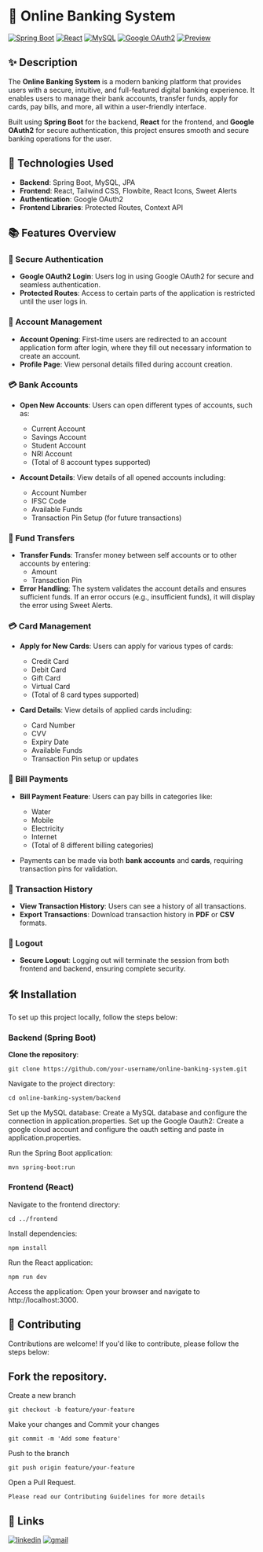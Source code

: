 # 🏦 Online Banking System

[![Spring Boot](https://img.shields.io/badge/SpringBoot-Backend-brightgreen)](https://spring.io/projects/spring-boot)
[![React](https://img.shields.io/badge/React-Frontend-blue)](https://reactjs.org/)
[![MySQL](https://img.shields.io/badge/MySQL-Database-orange)](https://www.mysql.com/)
[![Google OAuth2](https://img.shields.io/badge/GoogleOAuth2-Authentication-red)](https://developers.google.com/identity/protocols/oauth2)
[![Preview](https://img.shields.io/badge/Preview-link-success)](https://drive.google.com/file/d/1jnijbJDM6mM9AR7MhPkq2G3B70HfnlAb/view?usp=sharing)

## ✨ Description

The **Online Banking System** is a modern banking platform that provides users with a secure, intuitive, and full-featured digital banking experience. It enables users to manage their bank accounts, transfer funds, apply for cards, pay bills, and more, all within a user-friendly interface.

Built using **Spring Boot** for the backend, **React** for the frontend, and **Google OAuth2** for secure authentication, this project ensures smooth and secure banking operations for the user.

## 🚀 Technologies Used

- **Backend**: Spring Boot, MySQL, JPA
- **Frontend**: React, Tailwind CSS, Flowbite, React Icons, Sweet Alerts
- **Authentication**: Google OAuth2
- **Frontend Libraries**: Protected Routes, Context API

## 📚 Features Overview

### 🔐 Secure Authentication
- **Google OAuth2 Login**: Users log in using Google OAuth2 for secure and seamless authentication.
- **Protected Routes**: Access to certain parts of the application is restricted until the user logs in.

### 🏦 Account Management
- **Account Opening**: First-time users are redirected to an account application form after login, where they fill out necessary information to create an account.
- **Profile Page**: View personal details filled during account creation.

### 💳 Bank Accounts
- **Open New Accounts**: Users can open different types of accounts, such as:
  - Current Account
  - Savings Account
  - Student Account
  - NRI Account
  - (Total of 8 account types supported)

- **Account Details**: View details of all opened accounts including:
  - Account Number
  - IFSC Code
  - Available Funds
  - Transaction Pin Setup (for future transactions)

### 💸 Fund Transfers
- **Transfer Funds**: Transfer money between self accounts or to other accounts by entering:
  - Amount
  - Transaction Pin
- **Error Handling**: The system validates the account details and ensures sufficient funds. If an error occurs (e.g., insufficient funds), it will display the error using Sweet Alerts.

### 💳 Card Management
- **Apply for New Cards**: Users can apply for various types of cards:
  - Credit Card
  - Debit Card
  - Gift Card
  - Virtual Card
  - (Total of 8 card types supported)

- **Card Details**: View details of applied cards including:
  - Card Number
  - CVV
  - Expiry Date
  - Available Funds
  - Transaction Pin setup or updates

### 🧾 Bill Payments
- **Bill Payment Feature**: Users can pay bills in categories like:
  - Water
  - Mobile
  - Electricity
  - Internet
  - (Total of 8 different billing categories)

- Payments can be made via both **bank accounts** and **cards**, requiring transaction pins for validation.

### 📜 Transaction History
- **View Transaction History**: Users can see a history of all transactions.
- **Export Transactions**: Download transaction history in **PDF** or **CSV** formats.

### 🔐 Logout
- **Secure Logout**: Logging out will terminate the session from both frontend and backend, ensuring complete security.

## 🛠️ Installation

To set up this project locally, follow the steps below:

### Backend (Spring Boot)
**Clone the repository**:
```
git clone https://github.com/your-username/online-banking-system.git
```

Navigate to the project directory:
```
cd online-banking-system/backend
```

Set up the MySQL database:
Create a MySQL database and configure the connection in application.properties.
Set up the Google Oauth2:
Create a google cloud account and configure the oauth setting and paste in application.properties.

Run the Spring Boot application:
```
mvn spring-boot:run
```

### Frontend (React)
Navigate to the frontend directory:

```
cd ../frontend
```

Install dependencies:
```
npm install
```

Run the React application:
```
npm run dev
```

Access the application: Open your browser and navigate to http://localhost:3000.

🧩 Contributing
--
Contributions are welcome! If you'd like to contribute, please follow the steps below:

## Fork the repository.
Create a new branch 
```
git checkout -b feature/your-feature
```
Make your changes and Commit your changes 

``` 
git commit -m 'Add some feature' 
```

Push to the branch

```
git push origin feature/your-feature 
```

Open a Pull Request.

```
Please read our Contributing Guidelines for more details
```

## 🔗 Links

[![linkedin](https://img.shields.io/badge/linkedin-0A66C2?style=for-the-badge&logo=linkedin&logoColor=white)](https://www.linkedin.com/in/taalla-pradeep)
[![gmail](https://img.shields.io/badge/gmail-D14836?style=for-the-badge&logo=gmail&logoColor=white)](mailto:pradeeptaalla@gmail.com)
